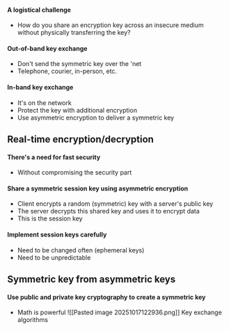 #### A logistical challenge
- How do you share an encryption key across an insecure medium without physically transferring the key?
#### Out-of-band key exchange
- Don't send the symmetric key over the 'net
- Telephone, courier, in-person, etc.
#### In-band key exchange
- It's on the network
- Protect the key with additional encryption
- Use asymmetric encryption to deliver a symmetric key


## Real-time encryption/decryption
#### There's a need for fast security
- Without compromising the security part
#### Share a symmetric session key using asymmetric encryption
- Client encrypts a random (symmetric) key with a server's public key
- The server decrypts this shared key and uses it to encrypt data
- This is the session key
#### Implement session keys carefully
- Need to be changed often (ephemeral keys)
- Need to be unpredictable


## Symmetric key from asymmetric keys
#### Use public and private key cryptography to create a symmetric key
- Math is powerful
![[Pasted image 20251017122936.png]]
Key exchange algorithms